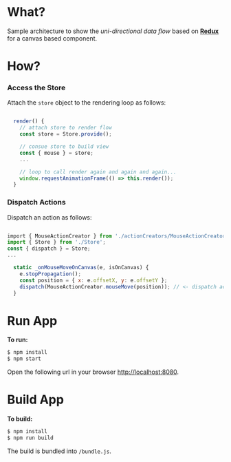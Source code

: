 # What?

Sample architecture to show the *uni-directional data flow* based on [**Redux**](http://redux.js.org/) for a canvas based component.

# How?

### Access the Store

Attach the `store` object to the rendering loop as follows:
```javascript

  render() {
    // attach store to render flow
    const store = Store.provide();

    // consue store to build view
    const { mouse } = store;
    ...

    // loop to call render again and again and again...
    window.requestAnimationFrame(() => this.render());
  }

```

### Dispatch Actions

Dispatch an action as follows:
```javascript

import { MouseActionCreator } from './actionCreators/MouseActionCreator';
import { Store } from './Store';
const { dispatch } = Store;
...

  static _onMouseMoveOnCanvas(e, isOnCanvas) {
    e.stopPropagation();
    const position = { x: e.offsetX, y: e.offsetY };
    dispatch(MouseActionCreator.mouseMove(position)); // <- dispatch action
  }

```

# Run App

**To run:**
```bash
$ npm install
$ npm start
```

Open the following url in your browser [http://localhost:8080](http://localhost:8080).

# Build App
**To build:**
```bash
$ npm install
$ npm run build
```

The build is bundled into `/bundle.js`.
